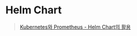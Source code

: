 # Helm Chart 

> [Kubernetes와 Prometheus - Helm Chart의 활용](https://getbetterdevops.io/terraform-with-helm/)